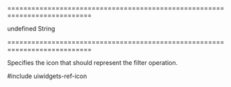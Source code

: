 ===========================================================================
<!--default-->undefined<!--/default-->
<!--type-->String<!--/type-->
===========================================================================

<!--shortDescription-->
Specifies the icon that should represent the filter operation.
<!--/shortDescription-->

<!--fullDescription-->
#include uiwidgets-ref-icon
<!--/fullDescription-->